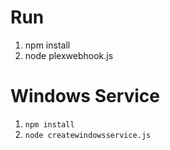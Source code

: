 # Run
1. npm install
2. node plexwebhook.js

# Windows Service 
1. `npm install`
2. `node createwindowsservice.js`

